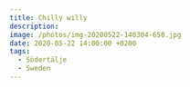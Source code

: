 ```yaml
---
title: Chilly willy
description:
image: /photos/img-20200522-140304-650.jpg
date: 2020-05-22 14:00:00 +0200
tags:
  - Södertälje
  - Sweden
---
```

